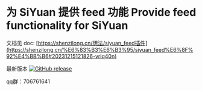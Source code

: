 # 为 SiYuan 提供 feed 功能 Provide feed functionality for SiYuan

文档见 doc: [https://shenzilong.cn/想法/siyuan_feed插件](https://shenzilong.cn/%E6%83%B3%E6%B3%95/siyuan_feed%E6%8F%92%E4%BB%B6#20231215121826-vrlq40n)

最新版本 [![GitHub release](https://img.shields.io/github/release/2234839/feed_siyuan_plugin.svg?style=flat)](https://github.com/2234839/feed_siyuan_plugin)



qq群：706761641
